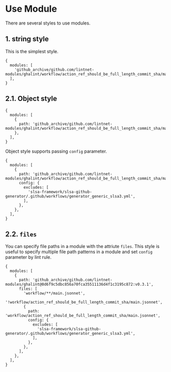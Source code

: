 # Use Module

There are several styles to use modules.

## 1. string style

This is the simplest style.

```jsonnet
{
  modules: [
    'github_archive/github.com/lintnet-modules/ghalint/workflow/action_ref_should_be_full_length_commit_sha/main.jsonnet@00571db321e413d45be457f39e48cd4237399bb7:v0.3.0',
  ],
}
```

## 2.1. Object style

```jsonnet
{
  modules: [
    {
      path: 'github_archive/github.com/lintnet-modules/ghalint/workflow/action_ref_should_be_full_length_commit_sha/main.jsonnet@00571db321e413d45be457f39e48cd4237399bb7:v0.3.0',
    },
  ],
}
```

Object style supports passing `config` parameter.

```jsonnet
{
  modules: [
    {
      path: 'github_archive/github.com/lintnet-modules/ghalint/workflow/action_ref_should_be_full_length_commit_sha/main.jsonnet@00571db321e413d45be457f39e48cd4237399bb7:v0.3.0',
      config: {
        excludes: [
          'slsa-framework/slsa-github-generator/.github/workflows/generator_generic_slsa3.yml',
        ],
      },
    },
  ],
}
```

## 2.2. `files`

You can specify file paths in a module with the attriute `files`.
This style is useful to specify multiple file path patterns in a module and set `config` parameter by lint rule.

```jsonnet
{
  modules: [
    {
      path: 'github_archive/github.com/lintnet-modules/ghalint@0d6f9c5dbc856a70fca35511136d4f1c3195c872:v0.3.1',
      files: [
        'workflow/**/main.jsonnet',
        '!workflow/action_ref_should_be_full_length_commit_sha/main.jsonnet',
        {
          path: 'workflow/action_ref_should_be_full_length_commit_sha/main.jsonnet',
          config: {
            excludes: [
              'slsa-framework/slsa-github-generator/.github/workflows/generator_generic_slsa3.yml',
            ],
          },
        },
      ],
    },
  ],
}
```
